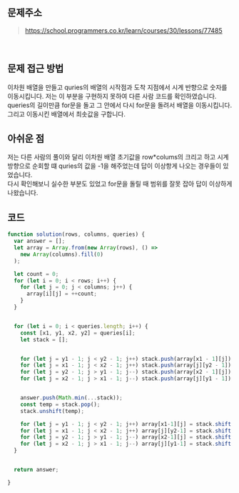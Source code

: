 ## 문제주소

> https://school.programmers.co.kr/learn/courses/30/lessons/77485
</br>

## 문제 접근 방법
이차원 배열을 만들고 quries의 배열의 시작점과 도착 지점에서 시계 반향으로 숫자를 이동시킵니다. 저는 이 부분을 구현하지 못하여 다른 사람 코드를 확인하였습니다. queries의 길이만큼 for문을 돌고 그 안에서 다시 for문을 돌려서 배열을 이동시킵니다. 그리고 이동시킨 배열에서 최솟값을 구합니다. 
</br>

## 아쉬운 점
저는 다른 사람의 풀이와 달리 이차원 배열 초기값을 row*colums의 크리고 하고 시계방향으로 순회할 떄 quries의 값을 -1을 해주었는데 답이 이상항게 나오는 경우들이 있었습니다.  
다시 확인해보니 실수한 부분도 있었고 for문을 돌릴 때 범위를 잘못 잡아 답이 이상하게 나왔습니다.
</br>

## 코드

```js
function solution(rows, columns, queries) {
  var answer = [];
  let array = Array.from(new Array(rows), () =>
    new Array(columns).fill(0)
  );

  let count = 0;
  for (let i = 0; i < rows; i++) {
    for (let j = 0; j < columns; j++) {
      array[i][j] = ++count;
    }
  }


  for (let i = 0; i < queries.length; i++) {
    const [x1, y1, x2, y2] = queries[i];
    let stack = [];


    for (let j = y1 - 1; j < y2 - 1; j++) stack.push(array[x1 - 1][j]);
    for (let j = x1 - 1; j < x2 - 1; j++) stack.push(array[j][y2 - 1]);
    for (let j = y2 - 1; j > y1 - 1; j--) stack.push(array[x2 - 1][j]);
    for (let j = x2 - 1; j > x1 - 1; j--) stack.push(array[j][y1 - 1]);


    answer.push(Math.min(...stack));
    const temp = stack.pop();
    stack.unshift(temp);

    for (let j = y1 - 1; j < y2 - 1; j++) array[x1-1][j] = stack.shift();
    for (let j = x1 - 1; j < x2 - 1; j++) array[j][y2-1] = stack.shift();
    for (let j = y2 - 1; j > y1 - 1; j--) array[x2-1][j] = stack.shift();
    for (let j = x2 - 1; j > x1 - 1; j--) array[j][y1-1] = stack.shift();
  }


  return answer;

}
```
